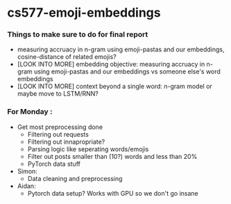 # cs577-emoji-embeddings

### Things to make sure to do for final report
- measuring accruacy in n-gram using emoji-pastas and our embeddings, cosine-distance of related emojis?
- [LOOK INTO MORE] embedding objective: measuring accruacy in n-gram using emoji-pastas and our embeddings vs someone else's word embeddings
- [LOOK INTO MORE] context beyond a single word: n-gram model or maybe move to LSTM/RNN?

### For Monday :
- Get most preprocessing done
  + Filtering out requests
  + Filtering out innapropriate?
  + Parsing logic like seperating words/emojis
  + Filter out posts smaller than (10?) words and less than 20%
  + PyTorch data stuff
- Simon: 
  + Data cleaning and preprocessing
- Aidan:
  + Pytorch data setup? Works with GPU so we don't go insane
